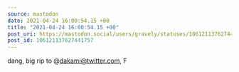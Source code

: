 ```yaml
---
source: mastodon
date: 2021-04-24 16:00:54.15 +00
title: "2021-04-24 16:00:54.15 +00"
post_uri: https://mastodon.social/users/gravely/statuses/106121137627441757
post_id: 106121137627441757
---
```

dang, big rip to @dakami@twitter.com, F


